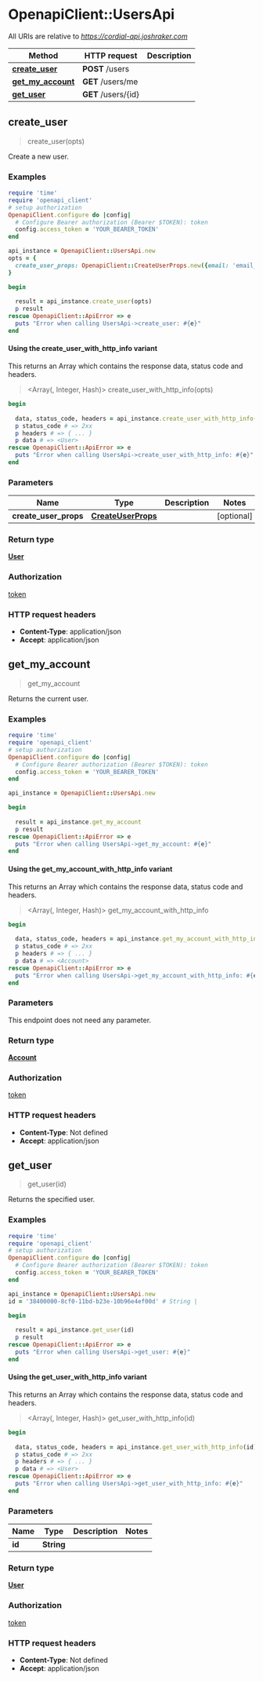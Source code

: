 # OpenapiClient::UsersApi

All URIs are relative to *https://cordial-api.joshraker.com*

| Method | HTTP request | Description |
| ------ | ------------ | ----------- |
| [**create_user**](UsersApi.md#create_user) | **POST** /users |  |
| [**get_my_account**](UsersApi.md#get_my_account) | **GET** /users/me |  |
| [**get_user**](UsersApi.md#get_user) | **GET** /users/{id} |  |


## create_user

> <User> create_user(opts)



Create a new user.

### Examples

```ruby
require 'time'
require 'openapi_client'
# setup authorization
OpenapiClient.configure do |config|
  # Configure Bearer authorization (Bearer $TOKEN): token
  config.access_token = 'YOUR_BEARER_TOKEN'
end

api_instance = OpenapiClient::UsersApi.new
opts = {
  create_user_props: OpenapiClient::CreateUserProps.new({email: 'email_example', password: 'password_example', display_name: 'display_name_example'}) # CreateUserProps | 
}

begin
  
  result = api_instance.create_user(opts)
  p result
rescue OpenapiClient::ApiError => e
  puts "Error when calling UsersApi->create_user: #{e}"
end
```

#### Using the create_user_with_http_info variant

This returns an Array which contains the response data, status code and headers.

> <Array(<User>, Integer, Hash)> create_user_with_http_info(opts)

```ruby
begin
  
  data, status_code, headers = api_instance.create_user_with_http_info(opts)
  p status_code # => 2xx
  p headers # => { ... }
  p data # => <User>
rescue OpenapiClient::ApiError => e
  puts "Error when calling UsersApi->create_user_with_http_info: #{e}"
end
```

### Parameters

| Name | Type | Description | Notes |
| ---- | ---- | ----------- | ----- |
| **create_user_props** | [**CreateUserProps**](CreateUserProps.md) |  | [optional] |

### Return type

[**User**](User.md)

### Authorization

[token](../README.md#token)

### HTTP request headers

- **Content-Type**: application/json
- **Accept**: application/json


## get_my_account

> <Account> get_my_account



Returns the current user.

### Examples

```ruby
require 'time'
require 'openapi_client'
# setup authorization
OpenapiClient.configure do |config|
  # Configure Bearer authorization (Bearer $TOKEN): token
  config.access_token = 'YOUR_BEARER_TOKEN'
end

api_instance = OpenapiClient::UsersApi.new

begin
  
  result = api_instance.get_my_account
  p result
rescue OpenapiClient::ApiError => e
  puts "Error when calling UsersApi->get_my_account: #{e}"
end
```

#### Using the get_my_account_with_http_info variant

This returns an Array which contains the response data, status code and headers.

> <Array(<Account>, Integer, Hash)> get_my_account_with_http_info

```ruby
begin
  
  data, status_code, headers = api_instance.get_my_account_with_http_info
  p status_code # => 2xx
  p headers # => { ... }
  p data # => <Account>
rescue OpenapiClient::ApiError => e
  puts "Error when calling UsersApi->get_my_account_with_http_info: #{e}"
end
```

### Parameters

This endpoint does not need any parameter.

### Return type

[**Account**](Account.md)

### Authorization

[token](../README.md#token)

### HTTP request headers

- **Content-Type**: Not defined
- **Accept**: application/json


## get_user

> <User> get_user(id)



Returns the specified user.

### Examples

```ruby
require 'time'
require 'openapi_client'
# setup authorization
OpenapiClient.configure do |config|
  # Configure Bearer authorization (Bearer $TOKEN): token
  config.access_token = 'YOUR_BEARER_TOKEN'
end

api_instance = OpenapiClient::UsersApi.new
id = '38400000-8cf0-11bd-b23e-10b96e4ef00d' # String | 

begin
  
  result = api_instance.get_user(id)
  p result
rescue OpenapiClient::ApiError => e
  puts "Error when calling UsersApi->get_user: #{e}"
end
```

#### Using the get_user_with_http_info variant

This returns an Array which contains the response data, status code and headers.

> <Array(<User>, Integer, Hash)> get_user_with_http_info(id)

```ruby
begin
  
  data, status_code, headers = api_instance.get_user_with_http_info(id)
  p status_code # => 2xx
  p headers # => { ... }
  p data # => <User>
rescue OpenapiClient::ApiError => e
  puts "Error when calling UsersApi->get_user_with_http_info: #{e}"
end
```

### Parameters

| Name | Type | Description | Notes |
| ---- | ---- | ----------- | ----- |
| **id** | **String** |  |  |

### Return type

[**User**](User.md)

### Authorization

[token](../README.md#token)

### HTTP request headers

- **Content-Type**: Not defined
- **Accept**: application/json

